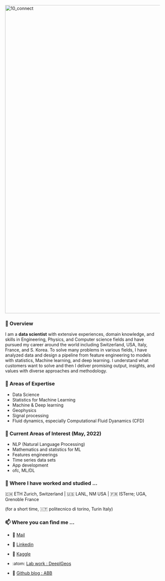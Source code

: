 
<div>
<img width="1000" alt="10_connect" src="https://user-images.githubusercontent.com/40614421/169029557-0833445c-67e9-4632-975b-27c9d26c7d91.png">
</div>

### 🦋 Overview 
I am a **data scientist** with extensive experiences, domain knowledge, and skills in Engineering, Physics, and Computer science fields and have pursued my career around the world including Switzerland, USA, Italy, France, and S. Korea. To solve many problems in various fields, I have analyzed data and design a pipeline from feature engineering to models with statistics, Machine learning, and deep learning. I understand what customers want to solve and then I deliver promising output, insights, and values with diverse approaches and methodology. 

### 🌴 Areas of Expertise
 - Data Science
 - Statistics for Machine Learning
 - Machine & Deep learning
 - Geophysics
 - Signal processing
 - Fluid dynamics, especially Computational Fluid Dyanamics (CFD)

### 🌱 Current Areas of Interest (May, 2022)
+ NLP (Natural Language Processing)
+ Mathematics and statistics for ML
+ Features engineerings
+ Time series data sets
+ App development 
+ ofc, ML/DL

### :round_pushpin: Where I have worked and studied ...
🇨🇭 ETH Zurich, Switzerland | :us: LANL, NM USA | :fr: ISTerre; UGA, Grenoble France

(for a short time, :it: politecnico di torino, Turin Italy)

### :mailbox: Where you can find me ... 
+ :envelope_with_arrow: [Mail](mailto:soyoun.son@gmail.com) 

+ :handshake: [Linkedin](https://www.linkedin.com/in/soyounson)

+ :duck: [Kaggle](https://www.kaggle.com/soyounson)

+ :atom: [Lab work : DeepIGeos](https://github.com/HITLAB-DeepIGeoS/DeepIGeoS)

+ 🌈 [Github blog : ABB](https://soyounson.github.io/)
